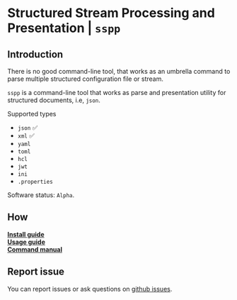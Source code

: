 # Structured Stream Processing and Presentation | `sspp`

## Introduction

There is no good command-line tool, that works as an umbrella command to parse multiple structured configuration file or stream. 

`sspp` is a command-line tool that works as parse and presentation utility for structured documents, i.e, `json`.

Supported types

- `json` :white_check_mark:
- `xml` :white_check_mark:
- `yaml`
- `toml`
- `hcl`
- `jwt`
- `ini`
- `.properties`

Software status: `Alpha`.

## How

[**Install guide**](docs/setup.md) <br />
[**Usage guide**](docs/usage.md) <br />
[**Command manual**](docs/cmdref.md)

## Report issue

You can report issues or ask questions on [github issues](https://github.com/0hsn/sspp/issues).
